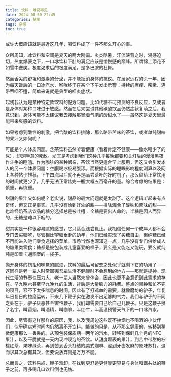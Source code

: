 ```yaml
---
title: 饮料，难说再见
date: 2024-08-30 22:45
categories: 随笔
tags: 杂感
toc: true
---
```


或许大概应该就是最近这几年，喝饮料成了一件不那么开心的事。

众所周知，冰饮料和空调是夏天的两大刚需。炎炎酷暑，汗流浃背之时，渴感迫切，热度爆表之下，一口冰饮料下肚的满足应该是愉悦感的巅峰。所谓锦上添花不如雪中送炭。极度渴求后的极度满足，是多巴胺的狂舞。

然而舌尖的舒坦和激素的分泌，并不能抵消身体的抗议。在居家远程的头一年，因为每天饭后的一口冰汽水，喉咙终于在某个下午发出示警：持续的痒痒、咳嗽、连带吞咽不适，简单来说就是典型的咽炎症状。

起初我认为是某种特定款饮料的配方问题，比如代糖不可预测的不良反应，又或者是身体对某种口味过于敏感。然而在后来尝试其他碳酸饮品仍然症状复萌之后，我意识到，身体可能不太建议我去接触那冒着气泡的酸甜水了——虽然这是夏天里最能带来爽感的饮料。

如果考虑到酸性的刺激，把含酸的饮料排除，那么略带苦味的茶饮，或者单纯甜味的果汁又如何呢？

可能是个人体质问题。含茶饮料虽然听着健康（看着肯定不健康——像水喝少了的尿），却是睡意的死敌。尤其是考虑到我们这种几乎每晚都要和关灯后的漫漫黑夜作斗争的睡渣。作为咖啡的某种姻亲，茶饮当然更适合早上服用，但这又会引发本人的另一个体质问题：空腹喝冰极易腹泻。而根据实际的睡眠影响程度测算以及网上各种帖子推荐，下午四点以后就不再是品尝茶叶的好时机了，那么留给正常饮用的时间就更少了，几乎无法正常炫完一瓶大概五百毫升的量。综合考虑的结果是：慎重，再慎重。

甜甜的果汁又如何呢？老实说，甜品的最大问题就是太甜了。这个逻辑听起来有点奇怪，但又正是事实。几乎没有恰到好处的甜——排除混合了酸味和苦味的甜——也难怪奶茶店饮品的糖分选择总是被吐槽：全糖是要出人命的，半糖是因人而异的，无糖是难以下咽的。

甜其实是一种很容易腻的感觉，它只适合浅尝辄止。我相信任何一个成年人都不会专门去买糖吃，尽管相比望糖垂涎的幼年，他们已经实现了买糖自由，但纯糖已经不再能进入他们零食选择的菜单。市场当然也深知这一点，几乎没有专门供给成人的糖果类零食：糖都是被包装成儿童喜爱的样子，要么是又能吃又能玩，要么就纯纯是印着卡通图案的一袋子。

抛开身体的抗拒和味觉的腻烦，饮料的最后可留恋之处似乎就剩下它的功用了——这同样是老一辈人时常鄙夷吾辈生活不健康时不会想到的地方——那就是提神。现代生活的节奏快压力大，老一辈人当然未曾体会，因此也更不会意识到此需求的存在。早九晚六甚至早九晚九的生活，背后是大量脑力的耗费。整点的闹钟和忙不完的项目，容不下太多喘息的时间。因此有了打鸡血的需要，就像磨坊的驴子，年复年日复日的拉磨运转，不来几下鞭子实在激发不出足够的气力。我们与驴子的不同之处在于，驴子厌恶甚至害怕鞭子，我们却需要自己给自己几鞭子。只是这鞭子换了名字，叫香烟，叫酒精，叫咖啡，叫红牛，叫高温预警天气下的一口冰汽水。

因此，尽管有这样那样的原因，我，以及我周边这些既不抽烟也不喝酒的小伙伴们，似乎确实短时间内仍然离不开饮料。能做的只是，从不那么健康的，转移到稍微健康那么一丢丢的。从预包装保质期一两年的汽水，转移到保鲜几个月的NFC果汁，以及干脆就是一天内现冲现泡的茶饮。从甜度爆表的果汁，到苦中带甜的柠檬红茶、果味绿茶，再到苦到舌头打结的美式咖啡、涩到牙齿发麻的原味苏打。退而求其次总有其次，但要说放弃则是万万不能。

总而言之，饮料易戒，鞭子难卸。在找到更舒适更健康更容易与身体和谐共处的鞭子之前，再多喝几口饮料倒也无妨。